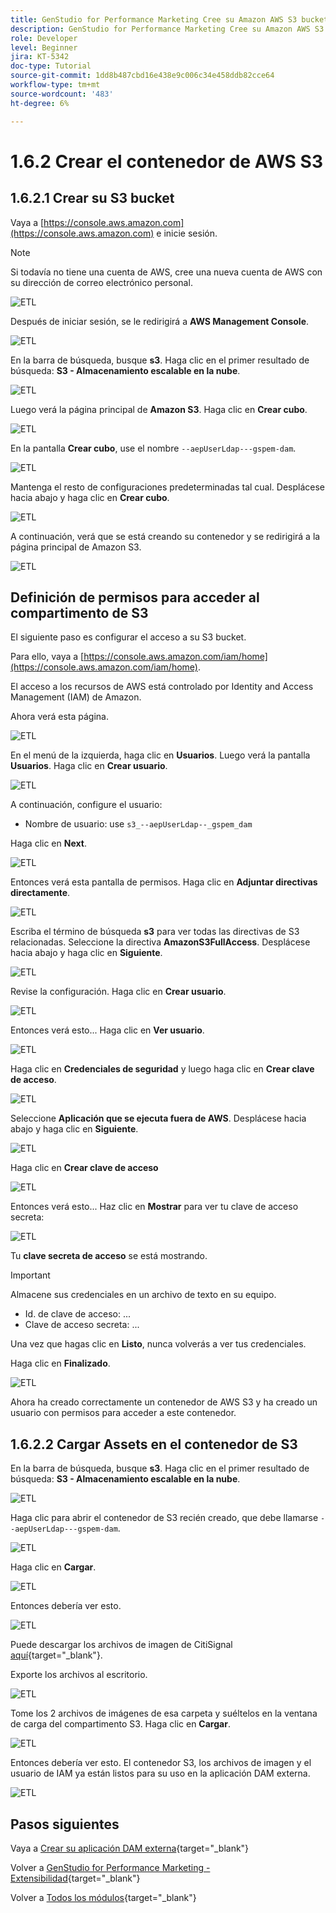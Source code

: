 ```yaml
---
title: GenStudio for Performance Marketing Cree su Amazon AWS S3 bucket
description: GenStudio for Performance Marketing Cree su Amazon AWS S3 bucket
role: Developer
level: Beginner
jira: KT-5342
doc-type: Tutorial
source-git-commit: 1dd8b487cbd16e438e9c006c34e458ddb82cce64
workflow-type: tm+mt
source-wordcount: '483'
ht-degree: 6%

---
```


# 1.6.2 Crear el contenedor de AWS S3

## 1.6.2.1 Crear su S3 bucket

Vaya a [https://console.aws.amazon.com](https://console.aws.amazon.com) e inicie sesión.

>[!NOTE]
>
>Si todavía no tiene una cuenta de AWS, cree una nueva cuenta de AWS con su dirección de correo electrónico personal.

![ETL](./images/awshome.png)

Después de iniciar sesión, se le redirigirá a **AWS Management Console**.

![ETL](./images/awsconsole.png)

En la barra de búsqueda, busque **s3**. Haga clic en el primer resultado de búsqueda: **S3 - Almacenamiento escalable en la nube**.

![ETL](./images/awsconsoles3.png)

Luego verá la página principal de **Amazon S3**. Haga clic en **Crear cubo**.

![ETL](./images/s3home.png)

En la pantalla **Crear cubo**, use el nombre `--aepUserLdap---gspem-dam`.

![ETL](./images/bucketname.png)

Mantenga el resto de configuraciones predeterminadas tal cual. Desplácese hacia abajo y haga clic en **Crear cubo**.

![ETL](./images/createbucket.png)

A continuación, verá que se está creando su contenedor y se redirigirá a la página principal de Amazon S3.

![ETL](./images/S3homeb.png)

## Definición de permisos para acceder al compartimento de S3

El siguiente paso es configurar el acceso a su S3 bucket.

Para ello, vaya a [https://console.aws.amazon.com/iam/home](https://console.aws.amazon.com/iam/home).

El acceso a los recursos de AWS está controlado por Identity and Access Management (IAM) de Amazon.

Ahora verá esta página.

![ETL](./images/iam.png)

En el menú de la izquierda, haga clic en **Usuarios**. Luego verá la pantalla **Usuarios**. Haga clic en **Crear usuario**.

![ETL](./images/iammenu.png)

A continuación, configure el usuario:

- Nombre de usuario: use `s3_--aepUserLdap--_gspem_dam`

Haga clic en **Next**.

![ETL](./images/configuser.png)

Entonces verá esta pantalla de permisos. Haga clic en **Adjuntar directivas directamente**.

![ETL](./images/perm1.png)

Escriba el término de búsqueda **s3** para ver todas las directivas de S3 relacionadas. Seleccione la directiva **AmazonS3FullAccess**. Desplácese hacia abajo y haga clic en **Siguiente**.

![ETL](./images/perm2.png)

Revise la configuración. Haga clic en **Crear usuario**.

![ETL](./images/review.png)

Entonces verá esto... Haga clic en **Ver usuario**.

![ETL](./images/review1.png)

Haga clic en **Credenciales de seguridad** y luego haga clic en **Crear clave de acceso**.

![ETL](./images/cred.png)

Seleccione **Aplicación que se ejecuta fuera de AWS**. Desplácese hacia abajo y haga clic en **Siguiente**.

![ETL](./images/creda.png)

Haga clic en **Crear clave de acceso**

![ETL](./images/credb.png)

Entonces verá esto... Haz clic en **Mostrar** para ver tu clave de acceso secreta:

![ETL](./images/cred1.png)

Tu **clave secreta de acceso** se está mostrando.

>[!IMPORTANT]
>
>Almacene sus credenciales en un archivo de texto en su equipo.
>
> - Id. de clave de acceso: ...
> - Clave de acceso secreta: ...
>
> Una vez que hagas clic en **Listo**, nunca volverás a ver tus credenciales.

Haga clic en **Finalizado**.

![ETL](./images/cred2.png)

Ahora ha creado correctamente un contenedor de AWS S3 y ha creado un usuario con permisos para acceder a este contenedor.

## 1.6.2.2 Cargar Assets en el contenedor de S3

En la barra de búsqueda, busque **s3**. Haga clic en el primer resultado de búsqueda: **S3 - Almacenamiento escalable en la nube**.

![ETL](./images/bucket1.png)

Haga clic para abrir el contenedor de S3 recién creado, que debe llamarse `--aepUserLdap---gspem-dam`.

![ETL](./images/bucket2.png)

Haga clic en **Cargar**.

![ETL](./images/bucket3.png)

Entonces debería ver esto.

![ETL](./images/bucket4.png)

Puede descargar los archivos de imagen de CitiSignal [aquí](./../../asset-mgmt/module2.2/images/CitiSignal_Neon_Rabbit.zip){target="_blank"}.

Exporte los archivos al escritorio.

![ETL](./images/bucket5.png)

Tome los 2 archivos de imágenes de esa carpeta y suéltelos en la ventana de carga del compartimento S3. Haga clic en **Cargar**.

![ETL](./images/bucket6.png)

Entonces debería ver esto. El contenedor S3, los archivos de imagen y el usuario de IAM ya están listos para su uso en la aplicación DAM externa.

![ETL](./images/bucket7.png)

## Pasos siguientes

Vaya a [Crear su aplicación DAM externa](./ex3.md){target="_blank"}

Volver a [GenStudio for Performance Marketing - Extensibilidad](./genstudioext.md){target="_blank"}

Volver a [Todos los módulos](./../../../overview.md){target="_blank"}
